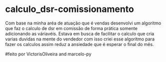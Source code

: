 # calculo_dsr-comissionamento
Com base na minha aréa de atuação que é vendas desenvolvi um algoritmo que faz o calculo de dsr em comissão de forma prática somente adicionando as váriavéis.
Estava em busca de facilitar o calculo que cria varias duvidas na mente do vendedor com isso criei esse algoritmo para fazer os calculos 
assim reduz a ansiedade que é esperar o final do mês.






#feito por VictorisOliveira and marcelo-py
